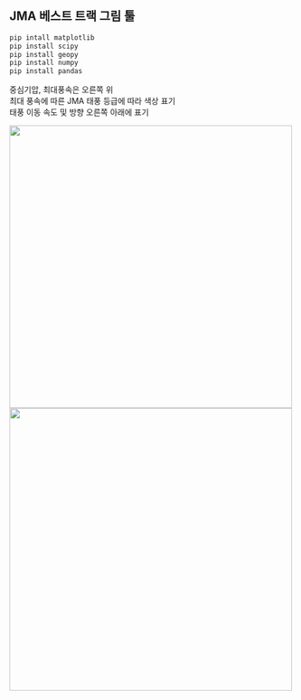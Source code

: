 ## **JMA 베스트 트랙 그림 툴**</br>

```python
pip intall matplotlib
pip install scipy
pip install geopy
pip install numpy
pip install pandas
```

중심기압, 최대풍속은 오른쪽 위 </br>
최대 풍속에 따른 JMA 태풍 등급에 따라 색상 표기</br>
태풍 이동 속도 및 방향 오른쪽 아래에 표기</br>

<img src="https://github.com/jjoo0727/project_ty/assets/63052158/f3201d4f-bf10-4b11-8251-0af48ac50d9b" width="500" height="500"/>
<img src="https://github.com/jjoo0727/project_ty/assets/63052158/f802ab34-8412-4c72-bcf5-838f87d6de36" width="500" height="500"/>


